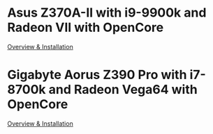 # Asus Z370A-II with i9-9900k and Radeon VII with OpenCore

[Overview & Installation](asus_prime_z370a-ii/)

# Gigabyte Aorus Z390 Pro with i7-8700k and Radeon Vega64 with OpenCore

[Overview & Installation](gigabyte_z390_aorus_pro/)


